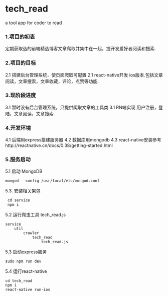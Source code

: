 # tech_read
a tool app for coder to read



<h3>1.项目的初衷</h3>

定期获取选的前端精选博客文章爬取并集中在一起，提开发爱好者阅读和搜索.

<h3>2.项目的目标</h3>
2.1 搭建后台管理系统，使页面爬取可配置
2.1 react-native开发 ios版本.包括文章阅读，文章搜索，文章收藏，评论，点赞等功能.

<h3>3.现阶段进度</h3>
3.1 暂时没有后台管理系统，只提供爬取文章的工具类
3.1 RN端实现 用户注册，登陆，文章阅读，文章搜索.

<h3>4.开发环境</h3>
4.1 后端用express搭建服务器
4.2 数据库用mongodb
4.3 react-native安装参考 http://reactnative.cn/docs/0.38/getting-started.html

<h3>5.服务启动</h3>
5.1 启动 MongoDB

```
mongod --config /usr/local/etc/mongod.conf
```
5.3. 安装相关架包

```
 cd service
 npm i
```

5.2 运行爬虫工具 tech_read.js

```
service
    util
        crawler
            tech_read
                tech_read.js
```

5.3 启动express服务

```
sudo npm run dev
```
5.4 运行react-native

```
cd tech_read
npm i
react-native run-ios
```






